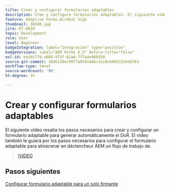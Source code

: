 ```yaml
---
title: Crear y configurar formularios adaptables
description: Cree y configure formularios adaptables. El siguiente vídeo resalta los pasos necesarios para crear y configurar un formulario adaptable para generar automáticamente el DoR. El vídeo también le guiará por los pasos necesarios para configurar el formulario adaptable para almacenar en déclencheur AEM un flujo de trabajo de.
feature: Adaptive Forms,Acrobat Sign
thumbnail: 38348.jpg
jira: KT-6039
topic: Development
role: User
level: Beginner
badgeIntegration: label="Integración" type="positive"
badgeVersions: label="AEM Forms 6.5" before-title="false"
exl-id: ee3dc77d-a888-473f-b2a6-7f7a4e969358
source-git-commit: 30d6120ec99f7a95414dbc31c0cb002152bd6763
workflow-type: tm+mt
source-wordcount: '96'
ht-degree: 3%

---
```


# Crear y configurar formularios adaptables

El siguiente vídeo resalta los pasos necesarios para crear y configurar un formulario adaptable para generar automáticamente el DoR. El vídeo también le guiará por los pasos necesarios para configurar el formulario adaptable para almacenar en déclencheur AEM un flujo de trabajo de.

>[!VIDEO](https://video.tv.adobe.com/v/38348?quality=12&learn=on)

## Pasos siguientes

[Configurar formulario adaptable para un solo firmante](./configure-adaptive-form-for-single-signer.md)